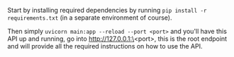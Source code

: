 Start by installing required dependencies by running `pip install -r requirements.txt` (in a separate environment of course).

Then simply `uvicorn main:app --reload --port <port>` and you'll have this API up and running, go into http://127.0.0.1:\<port\>,
this is the root endpoint and will provide all the required instructions on how to use the API.
